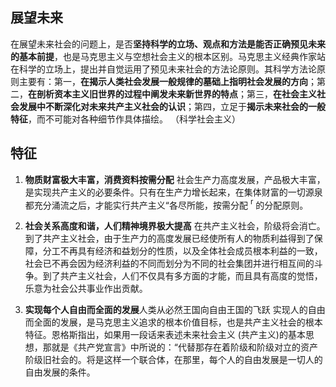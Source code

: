 ## 展望未来
在展望未来社会的问题上，是否**坚持科学的立场、观点和方法是能否正确预见未来的基本前提**，也是马克思主义与空想社会主义的根本区别。马克思主义经典作家站在科学的立场上，提出并自觉运用了预见未来社会的方法论原则。其科学方法论原则主要有：第一，**在揭示人类社会发展一般规律的墓础上指明社会发展的方向**；第二，**在剖析资本主义旧世界的过程中阐发未来新世界的特点**；第三，**在社会主义社会发展中不断深化对未来共产主义社会的认识**；第四，立足于**揭示未来社会的一般特征**，而不可能对各种细节作具体描绘。
（科学社会主义）
## 特征
1. **物质财富极大丰富，消费资料按需分配**
社会生产力高度发展，产品极大丰富，是实现共产主义的必要条件。只有在生产力增长起来，在集体财富的一切源泉都充分涌流之后，才能实行共产主义“各尽所能，按需分配 $^{\mathrm{r}}$ 的分配原则。

2. **社会关系高度和谐，人们精神境界极大提高**
在共产主义社会，阶级将会消亡。到了共产主义社会，由于生产力的高度发展已经使所有人的物质利益得到了保障，分工不再具有经济和益划分的性质，以及全体社会成员根本利益的一致，社会已不再会因为经济利益的不同而划分为不同的社会集团并进行相互间的斗争。到了共产主义社会，人们不仅具有多方面的才能，而且具有高度的觉悟，乐意为社会公共事业作出贡献。

3. **实现每个人自由而全面的发展**人类从必然王国向自由王国的飞跃
实现人的自由而全面的发展，是马克思主义追求的根本价值目标，也是共产主义社会的根本特征。恩格斯指出，如果用一段话来表述未来社会主义 (共产主义)的基本思想，那就是《共产党宣言》中所说的：“代替那存在着阶级和阶级对立的资产阶级旧社会的。将是这样一个联合体，在那里，每个人的自由发展是一切人的自由发展的条件。